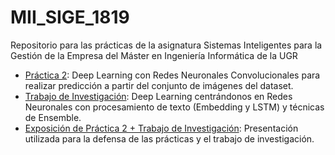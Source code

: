 # MII_SIGE_1819
Repositorio para las prácticas de la asignatura Sistemas Inteligentes para la Gestión de la Empresa del Máster en Ingeniería Informática de la UGR

- [Práctica 2](https://github.com/andreamorgar/MII_SIGE_1819/tree/master/Practica%202): Deep Learning con Redes Neuronales Convolucionales para realizar predicción a partir del conjunto de imágenes del dataset.
- [Trabajo de Investigación](https://github.com/andreamorgar/MII_SIGE_1819/tree/master/TrabajoInvestigacion): Deep Learning centrándonos en Redes Neuronales con procesamiento de texto (Embedding y LSTM) y técnicas de Ensemble.
- [Exposición de Práctica 2 + Trabajo de Investigación](https://github.com/andreamorgar/MII_SIGE_1819/blob/master/SIGE-presentaci%C3%B3n-p2.pdf): Presentación utilizada para la defensa de las prácticas y el trabajo de investigación.
